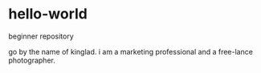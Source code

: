 # hello-world
beginner repository


go by the name of kinglad. i am a marketing professional and a free-lance photographer.
